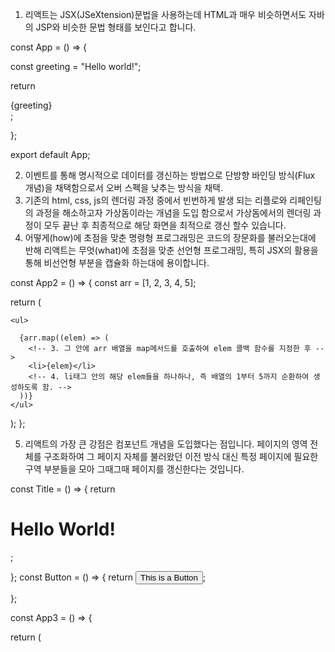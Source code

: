 <!--9월 13일 공부 : 리액트의 특징들 (P27-P37) // 깃허브 리포지토리 연결 완료-->

1. 리액트는 JSX(JSeXtension)문법을 사용하는데
   HTML과 매우 비슷하면서도 자바의 JSP와 비슷한 문법 형태를 보인다고 합니다.

<!--------------------------------------★ 1번 내용------------------------------------------->

const App = () => {

  <!-- 1. 기본적인 메인 화면 선언 방법 -->

const greeting = "Hello world!";

  <!-- 2. greeting 변수에 출력할 문구를 삽입 후 -->

return <div>{greeting}</div>;

  <!-- 3. html문법의 div 태그 안에 해당 변수를 브락켓으로 감싼 후 반환 해준다. -->

};

export default App;

<!-- 4. 해당 App 오브젝트를 기본값으로 출력. -->

2. 이벤트를 통해 명시적으로 데이터를 갱신하는 방법으로 단방향 바인딩 방식(Flux 개념)을 채택함으로서
   오버 스펙을 낮추는 방식을 채택.
3. 기존의 html, css, js의 렌더링 과정 중에서 빈번하게 발생 되는 리플로와 리페인팅의 과정을 해소하고자
   가상돔이라는 개념을 도입 함으로서 가상돔에서의 렌더링 과정이 모두 끝난 후
   최종적으로 해당 화면을 최적으로 갱신 할수 있습니다.
4. 어떻게(how)에 초점을 맞춘 명령형 프로그래밍은 코드의 장문화를 불러오는대에 반해
   리액트는 무엇(what)에 초점을 맞춘 선언형 프로그래밍, 특히 JSX의 활용을 통해 비선언형 부분을
   캡슐화 하는대에 용이합니다.

<!-- -------------------------------------★ 4번 내용----------------------------------------- -->

const App2 = () => {
const arr = [1, 2, 3, 4, 5];

  <!-- 1. 배열 선언 -->

return (

  <!-- 2. 반환을 할건데 -->

    <ul>

      {arr.map((elem) => (
        <!-- 3. 그 안에 arr 배열을 map메서드를 호출하여 elem 콜백 함수를 지정한 후 -->
        <li>{elem}</li>
        <!-- 4. li태그 안의 해당 elem들을 하나하나, 즉 배열의 1부터 5까지 순환하여 생성하도록 함. -->
      ))}
    </ul>

);
};

5. 리액트의 가장 큰 강점은 컴포넌트 개념을 도입했다는 점입니다. 페이지의 영역 전체를 구조화하여
   그 페이지 자체를 불러왔던 이전 방식 대신 특정 페이지에 필요한 구역 부분들을 모아 그때그때
   페이지를 갱신한다는 것입니다.

<!-- -------------------------------------★ 5번 내용----------------------------------------- -->

const Title = () => {
return <h1>Hello World!</h1>;

  <!-- 1. Title 컴포넌트에는 h1 태그 안의 특정 문구를 출력하는 부분을 작성. -->

};
const Button = () => {
return <button>This is a Button</button>;

  <!-- 2. Button 컴포넌트에는 button 태그 안의 문구와 버튼을 출력하는 부분을 작성. -->

};

const App3 = () => {

  <!-- 3. 갱신을 할 페이지에 -->

return (

<div>
<Title />
<Button />
<!-- 4. div태그 안에 Title과 Button 컴포넌트를 불러와주기만 하면 끝. -->
</div>
);
};


<!--9월 16일 공부 : 1-1 Create-react-app 생성 방법 (P46-P47) -->

1. 우선 리액트 프로젝트를 설치하기 위해서는 리액트 도구를 설치해야 하며, 다음의 명령을 터미널에 입력하게 됩니다.
- npm install -g create-react-app -> Node.js 패키지 관리자인 npm을 사용하여 전역(Global)으로 앱을 생성하겠다는 뜻.
- npx create-react-app projectname --template=typescript -> Node.js 패키지 관리 도구인 npx를 사용해
  특정 이름의 앱을 만드는데 프로젝트의 템플릿을 타입스크립트로 지정하겠다는 뜻.
  (npm은 프로젝트 간의 종속성 및 모듈 업데이트의 일관성으로 인해 권장되지 않으며 최근에는 프로젝트 마다의 영향을 배제하면서 최신 리액트 버전 유지가 가능한 npx 명령 사용이 권장 된다고 합니다.)
- 추가로 타입스크립트 적용 없이 npx create-react-app projectname만 입력하여 프로젝트를 생성 하였다면
  npm install --save-dev typescript @types/node @types/react @types/react-dom 명령어 입력을 통해
  개발 의존성을 추가한 후 노드, 리액트, 리액트 돔 타입 정의 및 해당 기능들에 접근시 필요한 타입스크립트 타입 정보를 제공합니다.
  물론 이렇게 기존 리액트 프로젝트에 추가로 타입스크립트를 적용하게 될경우 js 확장자를 tsx 확장자로 일일이 바꾸어 주어야 하거나, src 폴더 안에 custom.d.ts를 추가하여 추가로 자바스크립트 파일을 타입스크립트 파일로 변경해야 하고, 마찬가지로 reportWebvitals.ts 내부 구조를 수정해야 하는 번거로움이 있기에 프로젝트 생성시에는 타입스크립트를 적용 하는 명령어를 적용하는 것이 편합니다.
2. 이후 해당 리액트 프로젝트가 생성 되었다면 npx create-react-app 명령 입력을 통해 버전 확인이 가능합니다. 
3. 버전까지 확인 후 npx create-react-app appname을 통해 리액트의 프로젝트를 생성합니다.
4. 프로젝트가 생성 되었다면 cd appname을 입력하여 해당 파일로 이동한 후 npm start를 통해 리액트를 실행합니다.
(물론 npx를 통해 앱을 생성 하였다면 yarn start를 입력하여 앱 실행도 가능하여 선택적으로 실행이 가능합니다.)

<!--9월 16일 공부 : 1-2 Create-react-app 폴더 구조 (P48-P51) -->

1. create-react-app을 통해 프로젝트를 생성하면 폴더의 구조는 크게 package, README.md를 제외한 public과 src 폴더로 나누어 집니다.
2, public 폴더에는 기본 웹프레임이 되는 index.html을 포함한 HTML 파일과 favicon 등의 정적인 파일들이 담겨있고, src 폴더에는 실제 리액트로 프로그래밍을 하는 자바스크립트 파일들이 담겨있습니다.
3. index.html의 코드는 기본적으로 <div id = "root"></div> 로 되어있으며 이 부분은 실제 프로그래밍된 리액트 애플리케이션이 표시됩니다. 이 애플리케이션은 src 폴더의 index.js를 통해 연결됩니다.

<!-- -------------------------------------★ 3번 내용----------------------------------------- -->

import App from './App';
<!-- App컴포넌트를 임포트 -->

const root = ReactDOM.createRoot(document.getElementById('root'));
<!-- root 변수에 리액트 돔을 이용하여 idex.html의 root id를 가진 div태그를 선택한 후 루트 실제 루트 요소를 생성하여 담습니다. -->
root.render(
<!-- 해당 루트를 렌더링 할건데 -->
  <React.StrictMode>
  <!-- 엄격한 모드로 렌더링을 할것이고 -->
    <App />
  <!-- App 컴포넌트를 루트 컴포넌트로 지정합니다. 이 App/ 파일 안에는 하위 컴포넌트들이 자리하게 됩니다. -->
  </React.StrictMode>
);

4. 앞서 리액트 앱을 실행하기 위해 입력한 명령어인 npm start는 package.json 파일 내부의 scripts 오브젝트에 설정됩니다. 
이 파일의 해당 부분에는 start 뿐만 아니라 사용자가 원하는 명령어를 지정하는 것도 가능하며 이를 제외한 어플리케이션 배포를 위한 build, 배포 전 테스트를 위한 test 및 도구의 내부 설정 및 스크립트를 프로젝트에 완전히 노출 시키는 eject 명령어도 확인 및 임의 지정 할 수 있습니다. 그러나 왠만해서는 건들지 않는 것이 좋습니다.

<!-- -------------------------------------★ 4번 내용----------------------------------------- -->

"Scripts" : {
  "start" : "react-scripts start", 
  <!-- 리액트 스크립트 실행을 할 때의 명령어 -->
  "build" : "react-scripts build",
  <!-- 리액트 스크립트를 빌드 할 때의 명령어 -->
  "test" : "react-scripts test",
  <!-- 리액트 스크립트를 테스트 할 때의 명령어 -->
  "eject" : "react-scripts eject"
  <!-- 리액트 스크립트의 내부 설정 및 구조를 드러내고자 할 때의 명령어 -->
};

<!--9월 16일 공부 : 1-3 나의 첫 리액트 프로젝트  (P58-P) -->

1. 리액트에서 스타일링(CSS)를 사용하기 위해서는 우선 public 파일 안에 CSS파일을 생성한 후 index.html <link /> 태그로 CSS 파일을 추가하는 것으로 해당 스타일링을 리액트 앱에 적용 할 수 있습니다.

<!-- -------------------------------------★ 1번 내용----------------------------------------- -->

<link rel = "stylesheet" href = %PUBLIC_URL%/custom.css />
<!-- html에 CSS 파일 연결시 link 태그를 사용하며 href 경로에 %PUBLIC_URL% 경로를 입력하여 도구가 경로를 자동으로 해석 할 수 있게 할수 있습니다.(편리하게 지정 가능)-->

2. 링크가 html 파일 내부에 추가 되었다면 실제 컴포넌트 구조는 App.tsx에서 변경해야 합니다.

<!-- -------------------------------------★ 2번 내용----------------------------------------- -->

<!-- CSS 파일 구조 -->
.App-header{
  background-color : green !important;
}

<!-- App.js 파일 구조 -->
function App(){
  return (
    <header className = "App-header">
     ㆍㆍㆍ
    <header>
  );
};


3. 이렇게 각각의 컴포넌트에 CSS 파일을 분리하여 지정하는 것도 가능하지만 이렇게 될 경우 클래스명이 중복되어 의도치 않는 스타일이 적용 됩니다. 이를 해결하기 위해 CSS-in-JS 방법론을 적용하여 컴포넌트에 직접 스타일을 지정 함으로 쉽게 적용 및 관리가 가능해집니다. 
- 해당 CSS-in-JS 속성이 적용 된 프로젝트를 생성하기 위해 다음 명령어를 입력합니다.
  ( npm create-react-app my-app-css-in-js --template=typescript) 
- 해당 프로젝트로 이동 후 이모션을 추가합니다. 이 이모션을 관리하여 컴포넌트에 적용되는 CSS 코드를 대체하게 됩니다.
  ( npm install --save @emotion/react @emotion/styled )
- App.tsx 파일을 열은 후 해당 코드를 임포트 합니다. 이후에는 App.tsx 파일 내부에 있던 App.css를 임포트 할 필요가 없어집니다. 
  ( import styled from '@emotion/styled'; )
- 다시 App.tsx 파일 내부에 템플릿 리터럴(백틱)을 활용하여 새로운 컴포넌트를 생성해줍니다.

  const Container = Styled.div`
    text-align : center;
  `;

- 이후 해당 스타일을 App.css 파일 안에 똑같이 추가해 줍니다.
  
  .App {
    text-align : center;
  }

- 다시 돌아와 App.tsx 파일에서 스타일을 적용 시켜줄 부분에 container tag를 생성해 줍니다.

function App(){
  return (
    <Container>
    </Container>
  );
};

- 이 작업들을 진행할 경우 스타일이 정상적으로 적용되며 다른 스타일도 적용하게 될 경우 위의 절차대로 이모션을 추가하여 스타일을 적용해주면 됩니다.
